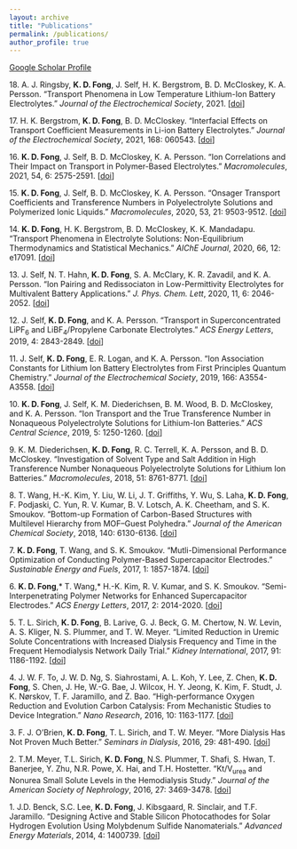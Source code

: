 ```yaml
---
layout: archive
title: "Publications"
permalink: /publications/
author_profile: true
---
```

[Google Scholar Profile](https://scholar.google.com/citations?user=4Yjn1WMAAAAJ&hl=en)

18\. A. J. Ringsby, **K. D. Fong**, J. Self, H. K. Bergstrom, B. D. McCloskey, K. A. Persson. “Transport Phenomena in Low Temperature Lithium-Ion Battery Electrolytes.” *Journal of the Electrochemical Society*, 2021. [[doi](https://iopscience.iop.org/article/10.1149/1945-7111/ac1735/meta)]

17\. H. K. Bergstrom, **K. D. Fong**, B. D. McCloskey. “Interfacial Effects on Transport Coefficient Measurements in Li-ion Battery Electrolytes.” *Journal of the Electrochemical Society*, 2021, 168: 060543. [[doi](https://iopscience.iop.org/article/10.1149/1945-7111/ac0994)]

16\. **K. D. Fong**, J. Self, B. D. McCloskey, K. A. Persson. “Ion Correlations and Their Impact on Transport in Polymer-Based Electrolytes.” *Macromolecules*, 2021, 54, 6: 2575-2591. [[doi](https://doi.org/10.1021/acs.macromol.0c02545)]

15\. **K. D. Fong**, J. Self, B. D. McCloskey, K. A. Persson. “Onsager
Transport Coefficients and Transference Numbers in Polyelectrolyte
Solutions and Polymerized Ionic Liquids.” *Macromolecules*, 2020, 53,
21: 9503-9512. [[doi](https://doi.org/10.1021/acs.macromol.0c02001)]

14\. **K. D. Fong**, H. K. Bergstrom, B. D. McCloskey, K. K. Mandadapu.
“Transport Phenomena in Electrolyte Solutions: Non-Equilibrium
Thermodynamics and Statistical Mechanics.” *AIChE Journal*, 2020, 66,
12: e17091. [[doi](https://doi.org/10.1002/aic.17091)]

13\. J. Self, N. T. Hahn, **K. D. Fong**, S. A. McClary, K. R. Zavadil, and
K. A. Persson. “Ion Pairing and Redissociaton in Low-Permittivity
Electrolytes for Multivalent Battery Applications.” *J. Phys. Chem.
Lett*, 2020, 11, 6: 2046-2052. [[doi](https://doi.org/10.1021/acs.jpclett.0c00334)]

12\. J. Self, **K. D. Fong**, and K. A. Persson. “Transport in
Superconcentrated LiPF<sub>6</sub> and LiBF<sub>4</sub>/Propylene Carbonate Electrolytes.”
*ACS Energy Letters*, 2019, 4: 2843-2849. [[doi](https://doi.org/10.1021/acsenergylett.9b02118)]

11\. J. Self, **K. D. Fong**, E. R. Logan, and K. A. Persson. “Ion
Association Constants for Lithium Ion Battery Electrolytes from First
Principles Quantum Chemistry.” *Journal of the Electrochemical Society*,
2019, 166: A3554-A3558. [[doi](https://iopscience.iop.org/article/10.1149/2.1061914jes/meta)]

10\. **K. D. Fong**, J. Self, K. M. Diederichsen, B. M. Wood, B. D.
McCloskey, and K. A. Persson. “Ion Transport and the True Transference
Number in Nonaqueous Polyelectrolyte Solutions for Lithium-Ion
Batteries.” *ACS Central Science*, 2019, 5: 1250-1260. [[doi](https://doi.org/10.1021/acscentsci.9b00406)]

9\. K. M. Diederichsen, **K. D. Fong**, R. C. Terrell, K. A. Persson, and B.
D. McCloskey. “Investigation of Solvent Type and Salt Addition in High
Transference Number Nonaqueous Polyelectrolyte Solutions for Lithium Ion
Batteries.” *Macromolecules*, 2018, 51: 8761-8771. [[doi](https://doi.org/10.1021/acs.macromol.8b01696)]

8\. T. Wang, H.-K. Kim, Y. Liu, W. Li, J. T. Griffiths, Y. Wu, S. Laha, **K.
D. Fong**, F. Podjaski, C. Yun, R. V. Kumar, B. V. Lotsch, A. K.
Cheetham, and S. K. Smoukov. “Bottom-up Formation of Carbon-Based
Structures with Multilevel Hierarchy from MOF–Guest Polyhedra.” *Journal
of the American Chemical Society*, 2018, 140: 6130-6136. [[doi](https://doi.org/10.1021/jacs.8b02411)]

7\. **K. D. Fong**, T. Wang, and S. K. Smoukov. “Mutli-Dimensional
Performance Optimization of Conducting Polymer-Based Supercapacitor
Electrodes.” *Sustainable Energy and Fuels*, 2017, 1: 1857-1874. [[doi](https://pubs.rsc.org/lv/content/articlehtml/2017/se/c7se00339k)]

6\. **K. D. Fong**,\* T. Wang,\* H.-K. Kim, R. V. Kumar, and S. K. Smoukov. “Semi-Interpenetrating Polymer Networks for Enhanced Supercapacitor Electrodes.” *ACS Energy Letters*, 2017, 2: 2014-2020. [[doi](https://doi.org/10.1021/acsenergylett.7b00466)]

5\. T. L. Sirich, **K. D. Fong**, B. Larive, G. J. Beck, G. M. Chertow, N.
W. Levin, A. S. Kliger, N. S. Plummer, and T. W. Meyer. “Limited
Reduction in Uremic Solute Concentrations with Increased Dialysis
Frequency and Time in the Frequent Hemodialysis Network Daily Trial.”
*Kidney International*, 2017, 91: 1186-1192. [[doi](https://www.sciencedirect.com/science/article/pii/S0085253816306482)]

4\. J. W. F. To, J. W. D. Ng, S. Siahrostami, A. L. Koh, Y. Lee, Z. Chen,
**K. D. Fong**, S. Chen, J. He, W.-G. Bae, J. Wilcox, H. Y. Jeong, K.
Kim, F. Studt, J. K. Nørskov, T. F. Jaramillo, and Z. Bao.
“High-performance Oxygen Reduction and Evolution Carbon Catalysis: From
Mechanistic Studies to Device Integration.” *Nano Research*, 2016, 10:
1163-1177. [[doi](https://link.springer.com/article/10.1007/s12274-016-1347-8)]

3\.  F. J. O’Brien, **K. D. Fong**, T. L. Sirich, and T. W. Meyer. “More
Dialysis Has Not Proven Much Better.” *Seminars in Dialysis*, 2016, 29:
481-490. [[doi](https://doi.org/10.1111/sdi.12533)]

2\. T.M. Meyer, T.L. Sirich, **K. D. Fong**, N.S. Plummer, T. Shafi, S.
Hwan, T. Banerjee, Y. Zhu, N.R. Powe, X. Hai, and T.H. Hostetter.
“Kt/V<sub>urea</sub> and Nonurea Small Solute Levels in the Hemodialysis Study.”
*Journal of the American Society of Nephrology*, 2016, 27: 3469-3478. [[doi](https://jasn.asnjournals.org/content/27/11/3469.short)]

1\. J.D. Benck, S.C. Lee, **K. D. Fong**, J. Kibsgaard, R. Sinclair, and
T.F. Jaramillo. “Designing Active and Stable Silicon Photocathodes for
Solar Hydrogen Evolution Using Molybdenum Sulfide Nanomaterials.”
*Advanced Energy Materials*, 2014, 4: 1400739. [[doi](https://doi.org/10.1002/aenm.201400739)]
